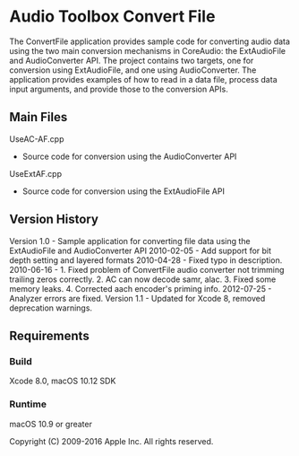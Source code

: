 # Audio Toolbox Convert File

The ConvertFile application provides sample code for converting audio data using the two main conversion mechanisms in CoreAudio: the ExtAudioFile and AudioConverter API. The project contains two targets, one for conversion using ExtAudioFile, and one using AudioConverter. The application provides examples of how to read in a data file, process data input arguments, and provide those to the conversion APIs.

## Main Files

UseAC-AF.cpp
- Source code for conversion using the AudioConverter API

UseExtAF.cpp
- Source code for conversion using the ExtAudioFile API

## Version History

Version 1.0 - Sample application for converting file data using the ExtAudioFile and AudioConverter API
	2010-02-05 - Add support for bit depth setting and layered formats
	2010-04-28 - Fixed typo in description.
	2010-06-16 - 1. Fixed problem of ConvertFile audio converter not trimming trailing zeros correctly.
				 2. AC can now decode samr, alac.
				 3. Fixed some memory leaks.
				 4. Corrected aach encoder's priming info.
	2012-07-25 - Analyzer errors are fixed.
Version 1.1 - Updated for Xcode 8, removed deprecation warnings.

## Requirements

### Build

Xcode 8.0, macOS 10.12 SDK

### Runtime

macOS 10.9 or greater

Copyright (C) 2009-2016 Apple Inc. All rights reserved.